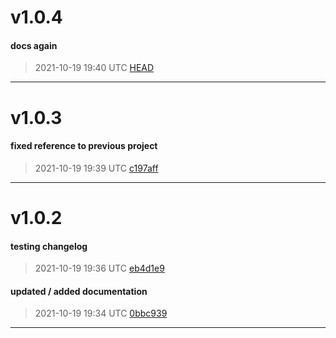 # v1.0.4
#### docs again
> 2021-10-19 19:40 UTC [HEAD](https://github.com/shollingsworth/pyquanda/commit/HEAD)

---
# v1.0.3
#### fixed reference to previous project
> 2021-10-19 19:39 UTC [c197aff](https://github.com/shollingsworth/pyquanda/commit/c197affc93e1a49feece7f140a9723af3fcc2205)

---
# v1.0.2
#### testing changelog
> 2021-10-19 19:36 UTC [eb4d1e9](https://github.com/shollingsworth/pyquanda/commit/eb4d1e9d29a9aa7fb52c3188b8335ac25f978a9f)

#### updated / added documentation
> 2021-10-19 19:34 UTC [0bbc939](https://github.com/shollingsworth/pyquanda/commit/0bbc939a5aabe49c4c782f7f378bd2dfaf82eacf)

---